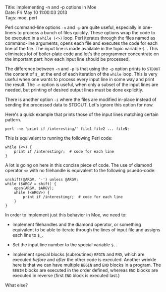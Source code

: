 Title: Implementing -n and -p options in Moe  
Date: Fri May 10 11:00:03 2013  
Tags: moe, perl

Perl command-line options `-n` and `-p` are quite useful, especially
in one-liners to process a bunch of files quickly. These options wrap
the code to be executed in a `while (<>)` loop. Perl iterates through
the files named as command-line arguments, opens each file and
executes the code for each line of the file. The input line is made
available in the topic variable `$_`. This eliminates lot of
boiler-plate code and let's the programmer concentrate on the
important part: how each input line should be processed.

The difference between `-n` and `-p` is that using the `-p` option
prints to `STDOUT` the content of `$_` at the end of each iteration of
the `while` loop. This is very useful when one wants to process every
input line in some way and print the result. The `-n` option is
useful, when only a subset of the input lines are needed, but printing
of desired output lines must be done explicitly.

There is another option `-i` where the files are modified in-place
instead of sending the processed data to STDOUT. Let's ignore this
option for now.

Here's a quick example that prints those of the input lines matching
certain pattern.

    perl -ne 'print if /interesting/' file1 file2 ... fileN;
    
This is equivalent to running the following Perl code:

    while (<>) {
        print if /interesting/;  # code for each line
    }
    
A lot is going on here in this concise piece of code. The use of
diamond operator `<>` with no filehandle is equivalent to the
following psuedo-code:

    unshift(@ARGV, '-') unless @ARGV;
    while ($ARGV = shift) {
        open(ARGV, $ARGV);
        while (<ARGV>) {
            print if /interesting/;  # code for each line
        }
    }

In order to implement just this behavior in Moe, we need to:

* Implement filehandles and the diamond operator, or something
  equivalent to be able to iterate through the lines of input file and
  assigns each line to `$_`.
  
* Set the input line number to the special variable `$.`.

* Implement special blocks (subroutines) `BEGIN` and `END`, which are
  executed *before* and *after* the other code is executed. Another
  wrinkle here is that we can have multiple `BEGIN` and `END` blocks
  in a program. The `BEGIN` blocks are executed in the order
  defined, whereas `END` blocks are executed in reverse (first `END`
  block is executed last.)
  
What else?
